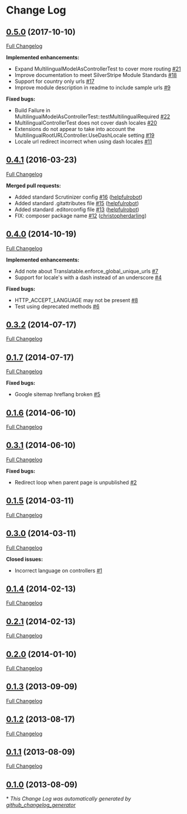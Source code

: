 # Change Log

## [0.5.0](https://github.com/webbuilders-group/silverstripe-translatablerouting/tree/0.5.0) (2017-10-10)
[Full Changelog](https://github.com/webbuilders-group/silverstripe-translatablerouting/compare/0.4.1...0.5.0)

**Implemented enhancements:**

- Expand MultilingualModelAsControllerTest to cover more routing [\#21](https://github.com/webbuilders-group/silverstripe-translatablerouting/issues/21)
- Improve documentation to meet SilverStripe Module Standards [\#18](https://github.com/webbuilders-group/silverstripe-translatablerouting/issues/18)
- Support for country only urls [\#17](https://github.com/webbuilders-group/silverstripe-translatablerouting/issues/17)
- Improve module description in readme to include sample urls [\#9](https://github.com/webbuilders-group/silverstripe-translatablerouting/issues/9)

**Fixed bugs:**

- Build Failure in MultilingualModelAsControllerTest::testMultilingualRequired [\#22](https://github.com/webbuilders-group/silverstripe-translatablerouting/issues/22)
- MultilingualControllerTest does not cover dash locales [\#20](https://github.com/webbuilders-group/silverstripe-translatablerouting/issues/20)
- Extensions do not appear to take into account the MultilingualRootURLController.UseDashLocale setting [\#19](https://github.com/webbuilders-group/silverstripe-translatablerouting/issues/19)
- Locale url redirect incorrect when using dash locales [\#11](https://github.com/webbuilders-group/silverstripe-translatablerouting/issues/11)

## [0.4.1](https://github.com/webbuilders-group/silverstripe-translatablerouting/tree/0.4.1) (2016-03-23)
[Full Changelog](https://github.com/webbuilders-group/silverstripe-translatablerouting/compare/0.4.0...0.4.1)

**Merged pull requests:**

- Added standard Scrutinizer config [\#16](https://github.com/webbuilders-group/silverstripe-translatablerouting/pull/16) ([helpfulrobot](https://github.com/helpfulrobot))
- Added standard .gitattributes file [\#15](https://github.com/webbuilders-group/silverstripe-translatablerouting/pull/15) ([helpfulrobot](https://github.com/helpfulrobot))
- Added standard .editorconfig file [\#13](https://github.com/webbuilders-group/silverstripe-translatablerouting/pull/13) ([helpfulrobot](https://github.com/helpfulrobot))
- FIX: composer package name [\#12](https://github.com/webbuilders-group/silverstripe-translatablerouting/pull/12) ([christopherdarling](https://github.com/christopherdarling))

## [0.4.0](https://github.com/webbuilders-group/silverstripe-translatablerouting/tree/0.4.0) (2014-10-19)
[Full Changelog](https://github.com/webbuilders-group/silverstripe-translatablerouting/compare/0.3.2...0.4.0)

**Implemented enhancements:**

- Add note about Translatable.enforce\_global\_unique\_urls [\#7](https://github.com/webbuilders-group/silverstripe-translatablerouting/issues/7)
- Support for locale's with a dash instead of an underscore [\#4](https://github.com/webbuilders-group/silverstripe-translatablerouting/issues/4)

**Fixed bugs:**

- HTTP\_ACCEPT\_LANGUAGE may not be present [\#8](https://github.com/webbuilders-group/silverstripe-translatablerouting/issues/8)
- Test using deprecated methods [\#6](https://github.com/webbuilders-group/silverstripe-translatablerouting/issues/6)

## [0.3.2](https://github.com/webbuilders-group/silverstripe-translatablerouting/tree/0.3.2) (2014-07-17)
[Full Changelog](https://github.com/webbuilders-group/silverstripe-translatablerouting/compare/0.1.7...0.3.2)

## [0.1.7](https://github.com/webbuilders-group/silverstripe-translatablerouting/tree/0.1.7) (2014-07-17)
[Full Changelog](https://github.com/webbuilders-group/silverstripe-translatablerouting/compare/0.1.6...0.1.7)

**Fixed bugs:**

- Google sitemap hreflang broken [\#5](https://github.com/webbuilders-group/silverstripe-translatablerouting/issues/5)

## [0.1.6](https://github.com/webbuilders-group/silverstripe-translatablerouting/tree/0.1.6) (2014-06-10)
[Full Changelog](https://github.com/webbuilders-group/silverstripe-translatablerouting/compare/0.3.1...0.1.6)

## [0.3.1](https://github.com/webbuilders-group/silverstripe-translatablerouting/tree/0.3.1) (2014-06-10)
[Full Changelog](https://github.com/webbuilders-group/silverstripe-translatablerouting/compare/0.1.5...0.3.1)

**Fixed bugs:**

- Redirect loop when parent page is unpublished [\#2](https://github.com/webbuilders-group/silverstripe-translatablerouting/issues/2)

## [0.1.5](https://github.com/webbuilders-group/silverstripe-translatablerouting/tree/0.1.5) (2014-03-11)
[Full Changelog](https://github.com/webbuilders-group/silverstripe-translatablerouting/compare/0.3.0...0.1.5)

## [0.3.0](https://github.com/webbuilders-group/silverstripe-translatablerouting/tree/0.3.0) (2014-03-11)
[Full Changelog](https://github.com/webbuilders-group/silverstripe-translatablerouting/compare/0.1.4...0.3.0)

**Closed issues:**

- Incorrect language on controllers [\#1](https://github.com/webbuilders-group/silverstripe-translatablerouting/issues/1)

## [0.1.4](https://github.com/webbuilders-group/silverstripe-translatablerouting/tree/0.1.4) (2014-02-13)
[Full Changelog](https://github.com/webbuilders-group/silverstripe-translatablerouting/compare/0.2.1...0.1.4)

## [0.2.1](https://github.com/webbuilders-group/silverstripe-translatablerouting/tree/0.2.1) (2014-02-13)
[Full Changelog](https://github.com/webbuilders-group/silverstripe-translatablerouting/compare/0.2.0...0.2.1)

## [0.2.0](https://github.com/webbuilders-group/silverstripe-translatablerouting/tree/0.2.0) (2014-01-10)
[Full Changelog](https://github.com/webbuilders-group/silverstripe-translatablerouting/compare/0.1.3...0.2.0)

## [0.1.3](https://github.com/webbuilders-group/silverstripe-translatablerouting/tree/0.1.3) (2013-09-09)
[Full Changelog](https://github.com/webbuilders-group/silverstripe-translatablerouting/compare/0.1.2...0.1.3)

## [0.1.2](https://github.com/webbuilders-group/silverstripe-translatablerouting/tree/0.1.2) (2013-08-17)
[Full Changelog](https://github.com/webbuilders-group/silverstripe-translatablerouting/compare/0.1.1...0.1.2)

## [0.1.1](https://github.com/webbuilders-group/silverstripe-translatablerouting/tree/0.1.1) (2013-08-09)
[Full Changelog](https://github.com/webbuilders-group/silverstripe-translatablerouting/compare/0.1.0...0.1.1)

## [0.1.0](https://github.com/webbuilders-group/silverstripe-translatablerouting/tree/0.1.0) (2013-08-09)


\* *This Change Log was automatically generated by [github_changelog_generator](https://github.com/skywinder/Github-Changelog-Generator)*